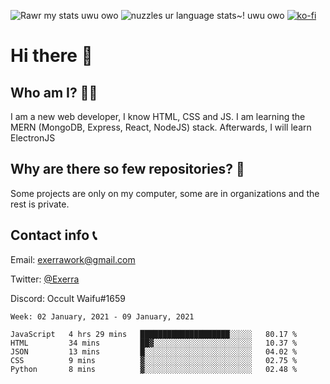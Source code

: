 ![Rawr my stats uwu owo](https://github-readme-stats.vercel.app/api?username=Exerra&show_icons=true&theme=buefy)
![nuzzles ur language stats~! uwu owo](https://github-readme-stats.vercel.app/api/top-langs/?username=Exerra&layout=compact)
[![ko-fi](https://www.ko-fi.com/img/githubbutton_sm.svg)](https://ko-fi.com/X8X130H96)
# Hi there 👋
## Who am I? 🙋‍♀️
I am a new web developer, I know HTML, CSS and JS. I am learning the MERN (MongoDB, Express, React, NodeJS) stack. Afterwards, I will learn ElectronJS
## Why are there so few repositories? 🤔
Some projects are only on my computer, some are in organizations and the rest is private.
## Contact info 📞
Email: [exerrawork@gmail.com](mailto:exerrawork@gmail.com)

Twitter: [@Exerra](https://twitter.com/exerra)

Discord: Occult Waifu#1659

<!--START_SECTION:waka-->
```text
Week: 02 January, 2021 - 09 January, 2021

JavaScript   4 hrs 29 mins   ████████████████████░░░░░   80.17 % 
HTML         34 mins         ██▓░░░░░░░░░░░░░░░░░░░░░░   10.37 % 
JSON         13 mins         █░░░░░░░░░░░░░░░░░░░░░░░░   04.02 % 
CSS          9 mins          ▓░░░░░░░░░░░░░░░░░░░░░░░░   02.75 % 
Python       8 mins          ▓░░░░░░░░░░░░░░░░░░░░░░░░   02.48 % 
```
<!--END_SECTION:waka-->
